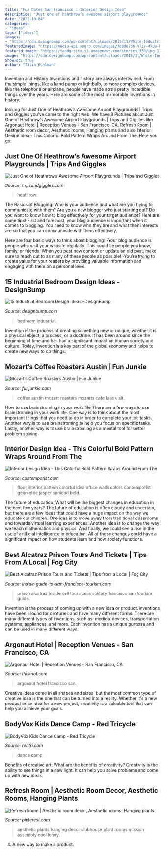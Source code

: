 ```yaml
---
title: "Fun Dates San Francisco : Interior Design Idea"
description: "Just one of heathrow’s awesome airport playgrounds"
date: "2022-10-04"
categories:
- "ideas"
tags: ["ideas"]
images:
- "https://cdn.designbump.com/wp-content/uploads/2015/11/White-Industrial-Bedroom.jpg"
featuredImage: "https://media-api.xogrp.com/images/fd8d0706-9737-4780-b837-d4484651bae6~rs_720.480"
featured_image: "https://tandg-site.s3.amazonaws.com/stories/330/img_1151__large.jpg"
image: "https://cdn.designbump.com/wp-content/uploads/2015/11/White-Industrial-Bedroom.jpg"
ShowToc: true
author: "Talia Kuhlman"
---
```



Invention and History
Inventions and history are always intertwined. From the simple things, like a hand pump or lightbulb, to more complex devices, like the telephone or airplane, people have made some pretty incredible things over the years. Here are some of the most memorable inventions in history.

	

		
looking for Just One of Heathrow’s Awesome Airport Playgrounds | Trips and Giggles you've came to the right web. We have 8 Pictures about Just One of Heathrow’s Awesome Airport Playgrounds | Trips and Giggles like Argonaut Hotel | Reception Venues - San Francisco, CA, Refresh Room | Aesthetic room decor, Aesthetic rooms, Hanging plants and also Interior Design Idea - This Colorful Bold Pattern Wraps Around From The. Here you go:
		
    
## Just One Of Heathrow’s Awesome Airport Playgrounds | Trips And Giggles

<img loading=lazy src="https://tandg-site.s3.amazonaws.com/stories/330/img_1151__large.jpg" onerror="this.onerror=null;this.src='https://tse4.mm.bing.net/th?id=OIP.oELVZr9QxUTTMwwV_yudmgHaHa&amp;pid=15.1';" alt="Just One of Heathrow’s Awesome Airport Playgrounds | Trips and Giggles">

_Source: tripsandgiggles.com_

>heathrow. 

	

The Basics of Blogging: Who is your audience and what are you trying to communicate with them?
Are you a new blogger who just starting out? Do you want to know how to blog effectively for your target audience? Here are some tips! 
First and foremost, your blog audience is important when it comes to blogging. You need to know who they are and what their interests are so that you can communicate with them effectively. 

Here are four basic ways to think about blogging:
-Your blog audience is people who visit your website regularly. This could be people you know, family, or friends. When you post new content or update an old post, make sure to reach out to as many of these people as possible! 
-You’re trying to create value for your readers by providing valuable information and engaging with them on a personal level.

    
## 15 Industrial Bedroom Design Ideas -DesignBump

<img loading=lazy src="https://cdn.designbump.com/wp-content/uploads/2015/11/White-Industrial-Bedroom.jpg" onerror="this.onerror=null;this.src='https://tse3.mm.bing.net/th?id=OIP.xugkiMi9l8WpudB2JfQnWQHaE8&amp;pid=15.1';" alt="15 Industrial Bedroom Design Ideas -DesignBump">

_Source: designbump.com_

>bedroom industrial. 

	

Invention is the process of creating something new or unique, whether it is a physical object, a process, or a doctrine. It has been around since the beginning of time and has had a significant impact on human society and culture. Today, invention is a key part of the global economy and helps to create new ways to do things.

    
## Mozart’s Coffee Roasters Austin | Fun Junkie

<img loading=lazy src="https://funjunkie.com/wp-content/uploads/2012/09/mozarts_coffee_roasters_1.jpg" onerror="this.onerror=null;this.src='https://tse3.mm.bing.net/th?id=OIP.2alf_GRd2i4yeVZw88l1nQHaE8&amp;pid=15.1';" alt="Mozart’s Coffee Roasters Austin | Fun Junkie">

_Source: funjunkie.com_

>coffee austin mozart roasters mozarts cafe lake visit. 

	

How to use brainstroming in your work life
There are a few ways to use brainstroming in your work life. One way is to think about the most important things that you need to do in order to complete your job tasks. Another way is to use brainstroming to help you focus on specific tasks. Lastly, another way is to use brainstroming as a mental tool for better problem solving.

    
## Interior Design Idea - This Colorful Bold Pattern Wraps Around From The

<img loading=lazy src="http://www.contemporist.com/wp-content/uploads/2016/12/striped-walls-and-floor-311216-705-02-800x1199.jpg" onerror="this.onerror=null;this.src='https://tse2.mm.bing.net/th?id=OIP.FSxa9O7GiYqeg6hJoH_jgAHaLG&amp;pid=15.1';" alt="Interior Design Idea - This Colorful Bold Pattern Wraps Around From The">

_Source: contemporist.com_

>floor interior pattern colorful idea office walls colors contemporist geometric jasper sanidad bold. 

	

The future of education: What will be the biggest changes in education in the next few years?
The future of education is often cloudy and uncertain, but there are a few ideas that could have a huge impact on the way we educate our children. One idea is to move away from traditional classrooms and towards virtual learning experiences. Another idea is to change the way we teach mathematics and physics. And finally, we could see a rise in the use of artificial intelligence in education. All of these changes could have a significant impact on how students learn and how society functions.

    
## Best Alcatraz Prison Tours And Tickets | Tips From A Local | Fog City

<img loading=lazy src="https://www.inside-guide-to-san-francisco-tourism.com/image-files/alcatraz-prison-tours-20.jpg" onerror="this.onerror=null;this.src='https://tse4.mm.bing.net/th?id=OIP.-KBGnmjDqOde20Iht91UCwHaFj&amp;pid=15.1';" alt="Best Alcatraz Prison Tours and Tickets | Tips from a Local | Fog City">

_Source: inside-guide-to-san-francisco-tourism.com_

>prison alcatraz inside cell tours cells solitary francisco san tourism guide. 

	

Invention is the process of coming up with a new idea or product. inventions have been around for centuries and have many different forms. There are many different types of inventions, such as: medical devices, transportation systems, appliances, and more. Each invention has a unique purpose and can be used in many different ways.

    
## Argonaut Hotel | Reception Venues - San Francisco, CA

<img loading=lazy src="https://media-api.xogrp.com/images/fd8d0706-9737-4780-b837-d4484651bae6~rs_720.480" onerror="this.onerror=null;this.src='https://tse2.mm.bing.net/th?id=OIP.QnGgj97l0_2SbxY9VhjjJgHaE8&amp;pid=15.1';" alt="Argonaut Hotel | Reception Venues - San Francisco, CA">

_Source: theknot.com_

>argonaut hotel francisco san. 

	

Creative ideas come in all shapes and sizes, but the most common type of creative idea is the one that can be turned into a reality. Whether it's a new product or an idea for a new project, creativity is a valuable tool that can help you achieve your goals.

    
## BodyVox Kids Dance Camp - Red Tricycle

<img loading=lazy src="https://redtri.com/wp-content/uploads/2011/03/dav_8920.jpg" onerror="this.onerror=null;this.src='https://tse4.mm.bing.net/th?id=OIP.w9IWAmlRNwz4FAmVWk9okQHaLH&amp;pid=15.1';" alt="BodyVox Kids Dance Camp - Red Tricycle">

_Source: redtri.com_

>dance camp. 

	

Benefits of creative art: What are the benefits of creativity?
Creativity is the ability to see things in a new light. It can help you solve problems and come up with new ideas.

    
## Refresh Room | Aesthetic Room Decor, Aesthetic Rooms, Hanging Plants

<img loading=lazy src="https://i.pinimg.com/736x/68/b5/e8/68b5e8ba8f4a6f914d4310efb924bb5d.jpg" onerror="this.onerror=null;this.src='https://tse3.mm.bing.net/th?id=OIP.gEY5frbWymBHz9pU-oYl3wAAAA&amp;pid=15.1';" alt="Refresh Room | Aesthetic room decor, Aesthetic rooms, Hanging plants">

_Source: pinterest.com_

>aesthetic plants hanging decor clubhouse plant rooms mission assembly cool lonny. 

	

4. A new way to make a product.


